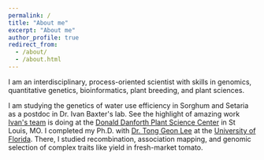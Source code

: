 ```yaml
---
permalink: /
title: "About me"
excerpt: "About me"
author_profile: true
redirect_from: 
  - /about/
  - /about.html
---
```


I am an interdisciplinary, process-oriented scientist with skills in genomics, quantitative genetics, bioinformatics, plant breeding, and plant sciences.

I am studying the genetics of water use efficiency in Sorghum and Setaria as a postdoc in Dr. Ivan Baxter's lab. See the highlight of amazing work [Ivan's team](https://www.danforthcenter.org/our-work/principal-investigators/ivan-baxter/?gclid=Cj0KCQjwkqSlBhDaARIsAFJANkhq6SpcXllIvaw_tORPB9_XIauSG_NgZfgEOzsQH4bHbb9YgqYBqxwaAgJsEALw_wcB) is doing at the [Donald Danforth Plant Science Center](https://www.danforthcenter.org/) in St Louis, MO.
I completed my Ph.D. with [Dr. Tong Geon Lee](https://tonggeonlee.org/) at the [University of Florida](https://hos.ifas.ufl.edu/). There, I studied
recombination, association mapping, and genomic selection of complex traits like yield in fresh-market tomato.



